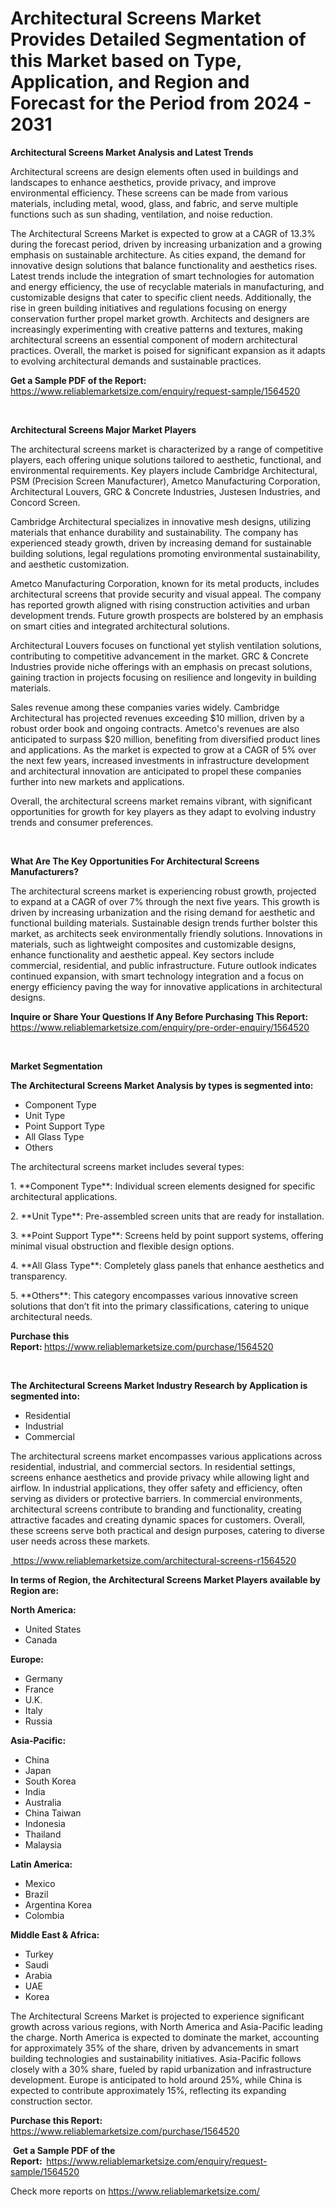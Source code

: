 <p><h1>Architectural Screens Market Provides Detailed Segmentation of this Market based on Type, Application, and Region and Forecast for the Period from 2024 - 2031</h1></p><p><strong>Architectural Screens Market Analysis and Latest Trends</strong></p>
<p><p>Architectural screens are design elements often used in buildings and landscapes to enhance aesthetics, provide privacy, and improve environmental efficiency. These screens can be made from various materials, including metal, wood, glass, and fabric, and serve multiple functions such as sun shading, ventilation, and noise reduction. </p><p>The Architectural Screens Market is expected to grow at a CAGR of 13.3% during the forecast period, driven by increasing urbanization and a growing emphasis on sustainable architecture. As cities expand, the demand for innovative design solutions that balance functionality and aesthetics rises. Latest trends include the integration of smart technologies for automation and energy efficiency, the use of recyclable materials in manufacturing, and customizable designs that cater to specific client needs. Additionally, the rise in green building initiatives and regulations focusing on energy conservation further propel market growth. Architects and designers are increasingly experimenting with creative patterns and textures, making architectural screens an essential component of modern architectural practices. Overall, the market is poised for significant expansion as it adapts to evolving architectural demands and sustainable practices.</p></p>
<p><strong>Get a Sample PDF of the Report:&nbsp;</strong> <a href="https://www.reliablemarketsize.com/enquiry/request-sample/1564520?utm_campaign=1105&utm_medium=2&utm_source=Github&utm_content=ia&utm_term=08112024&utm_id=architectural-screens">https://www.reliablemarketsize.com/enquiry/request-sample/1564520</a></p>
<p>&nbsp;</p>
<p><strong>Architectural Screens Major Market Players</strong></p>
<p><p>The architectural screens market is characterized by a range of competitive players, each offering unique solutions tailored to aesthetic, functional, and environmental requirements. Key players include Cambridge Architectural, PSM (Precision Screen Manufacturer), Ametco Manufacturing Corporation, Architectural Louvers, GRC & Concrete Industries, Justesen Industries, and Concord Screen.</p><p>Cambridge Architectural specializes in innovative mesh designs, utilizing materials that enhance durability and sustainability. The company has experienced steady growth, driven by increasing demand for sustainable building solutions, legal regulations promoting environmental sustainability, and aesthetic customization.</p><p>Ametco Manufacturing Corporation, known for its metal products, includes architectural screens that provide security and visual appeal. The company has reported growth aligned with rising construction activities and urban development trends. Future growth prospects are bolstered by an emphasis on smart cities and integrated architectural solutions.</p><p>Architectural Louvers focuses on functional yet stylish ventilation solutions, contributing to competitive advancement in the market. GRC & Concrete Industries provide niche offerings with an emphasis on precast solutions, gaining traction in projects focusing on resilience and longevity in building materials.</p><p>Sales revenue among these companies varies widely. Cambridge Architectural has projected revenues exceeding $10 million, driven by a robust order book and ongoing contracts. Ametco's revenues are also anticipated to surpass $20 million, benefiting from diversified product lines and applications. As the market is expected to grow at a CAGR of 5% over the next few years, increased investments in infrastructure development and architectural innovation are anticipated to propel these companies further into new markets and applications. </p><p>Overall, the architectural screens market remains vibrant, with significant opportunities for growth for key players as they adapt to evolving industry trends and consumer preferences.</p></p>
<p>&nbsp;</p>
<p><strong>What Are The Key Opportunities For Architectural Screens Manufacturers?</strong></p>
<p><p>The architectural screens market is experiencing robust growth, projected to expand at a CAGR of over 7% through the next five years. This growth is driven by increasing urbanization and the rising demand for aesthetic and functional building materials. Sustainable design trends further bolster this market, as architects seek environmentally friendly solutions. Innovations in materials, such as lightweight composites and customizable designs, enhance functionality and aesthetic appeal. Key sectors include commercial, residential, and public infrastructure. Future outlook indicates continued expansion, with smart technology integration and a focus on energy efficiency paving the way for innovative applications in architectural designs.</p></p>
<p><strong>Inquire or Share Your Questions If Any Before Purchasing This Report:</strong> <a href="https://www.reliablemarketsize.com/enquiry/pre-order-enquiry/1564520?utm_campaign=1105&utm_medium=2&utm_source=Github&utm_content=ia&utm_term=08112024&utm_id=architectural-screens">https://www.reliablemarketsize.com/enquiry/pre-order-enquiry/1564520</a></p>
<p>&nbsp;</p>
<p><strong>Market Segmentation</strong></p>
<p><strong>The Architectural Screens Market Analysis by types is segmented into:</strong></p>
<p><ul><li>Component Type</li><li>Unit Type</li><li>Point Support Type</li><li>All Glass Type</li><li>Others</li></ul></p>
<p><p>The architectural screens market includes several types: </p><p>1. **Component Type**: Individual screen elements designed for specific architectural applications.</p><p>2. **Unit Type**: Pre-assembled screen units that are ready for installation.</p><p>3. **Point Support Type**: Screens held by point support systems, offering minimal visual obstruction and flexible design options.</p><p>4. **All Glass Type**: Completely glass panels that enhance aesthetics and transparency.</p><p>5. **Others**: This category encompasses various innovative screen solutions that don’t fit into the primary classifications, catering to unique architectural needs.</p></p>
<p><strong>Purchase this Report:&nbsp;</strong><a href="https://www.reliablemarketsize.com/purchase/1564520?utm_campaign=1105&utm_medium=2&utm_source=Github&utm_content=ia&utm_term=08112024&utm_id=architectural-screens">https://www.reliablemarketsize.com/purchase/1564520</a></p>
<p>&nbsp;</p>
<p><strong>The Architectural Screens Market Industry Research by Application is segmented into:</strong></p>
<p><ul><li>Residential</li><li>Industrial</li><li>Commercial</li></ul></p>
<p><p>The architectural screens market encompasses various applications across residential, industrial, and commercial sectors. In residential settings, screens enhance aesthetics and provide privacy while allowing light and airflow. In industrial applications, they offer safety and efficiency, often serving as dividers or protective barriers. In commercial environments, architectural screens contribute to branding and functionality, creating attractive facades and creating dynamic spaces for customers. Overall, these screens serve both practical and design purposes, catering to diverse user needs across these markets.</p></p>
<p><a href="https://www.reliablemarketsize.com/architectural-screens-r1564520?utm_campaign=1105&utm_medium=2&utm_source=Github&utm_content=ia&utm_term=08112024&utm_id=architectural-screens">&nbsp;https://www.reliablemarketsize.com/architectural-screens-r1564520</a></p>
<p><strong>In terms of Region, the Architectural Screens Market Players available by Region are:</strong></p>
<p>
    <p> <strong> North America: </strong>
        <ul>
            <li>United States</li>
            <li>Canada</li>
        </ul>
        </p> 
    <p> <strong> Europe: </strong>
        <ul>
            <li>Germany</li>
            <li>France</li>
            <li>U.K.</li>
            <li>Italy</li>
            <li>Russia</li>
        </ul>
        </p> 
    <p> <strong> Asia-Pacific: </strong>
        <ul>
            <li>China</li>
            <li>Japan</li>
            <li>South Korea</li>
            <li>India</li>
            <li>Australia</li>
            <li>China Taiwan</li>
            <li>Indonesia</li>
            <li>Thailand</li>
            <li>Malaysia</li>
        </ul>
        </p> 
    <p> <strong> Latin America: </strong>
        <ul>
            <li>Mexico</li>
            <li>Brazil</li>
            <li>Argentina Korea</li>
            <li>Colombia</li>
        </ul>
        </p> 
    <p> <strong> Middle East & Africa: </strong>
        <ul>
            <li>Turkey</li>
            <li>Saudi</li>
            <li>Arabia</li>
            <li>UAE</li>
            <li>Korea</li>
        </ul>
    </p>
    </p>
<p><p>The Architectural Screens Market is projected to experience significant growth across various regions, with North America and Asia-Pacific leading the charge. North America is expected to dominate the market, accounting for approximately 35% of the share, driven by advancements in smart building technologies and sustainability initiatives. Asia-Pacific follows closely with a 30% share, fueled by rapid urbanization and infrastructure development. Europe is anticipated to hold around 25%, while China is expected to contribute approximately 15%, reflecting its expanding construction sector.</p></p>
<p><strong>Purchase this Report: </strong><a href="https://www.reliablemarketsize.com/purchase/1564520?utm_campaign=1105&utm_medium=2&utm_source=Github&utm_content=ia&utm_term=08112024&utm_id=architectural-screens">https://www.reliablemarketsize.com/purchase/1564520</a></p>
<p>&nbsp;<strong>Get a Sample PDF of the Report:&nbsp;&nbsp;</strong><a href="https://www.reliablemarketsize.com/enquiry/request-sample/1564520?utm_campaign=1105&utm_medium=2&utm_source=Github&utm_content=ia&utm_term=08112024&utm_id=architectural-screens">https://www.reliablemarketsize.com/enquiry/request-sample/1564520</a></p>
<p><strong></strong></p>
<p>Check more reports on <a href="https://www.reliablemarketsize.com/?utm_campaign=1105&utm_medium=2&utm_source=Github&utm_content=ia&utm_term=08112024&utm_id=architectural-screens">https://www.reliablemarketsize.com/</a></p>
